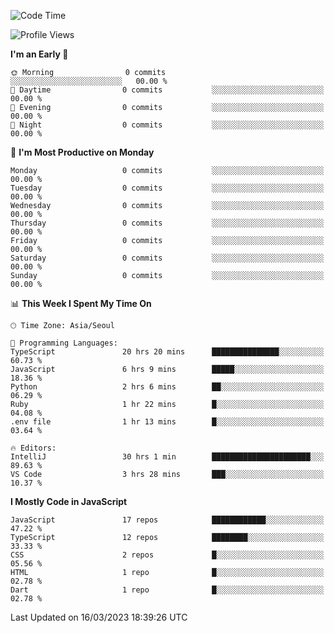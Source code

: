 <!--START_SECTION:waka-->
![Code Time](http://img.shields.io/badge/Code%20Time-4%2C557%20hrs%2048%20mins-blue)

![Profile Views](http://img.shields.io/badge/Profile%20Views-27-blue)

**I'm an Early 🐤** 

```text
🌞 Morning                0 commits           ░░░░░░░░░░░░░░░░░░░░░░░░░   00.00 % 
🌆 Daytime                0 commits           ░░░░░░░░░░░░░░░░░░░░░░░░░   00.00 % 
🌃 Evening                0 commits           ░░░░░░░░░░░░░░░░░░░░░░░░░   00.00 % 
🌙 Night                  0 commits           ░░░░░░░░░░░░░░░░░░░░░░░░░   00.00 % 
```
📅 **I'm Most Productive on Monday** 

```text
Monday                   0 commits           ░░░░░░░░░░░░░░░░░░░░░░░░░   00.00 % 
Tuesday                  0 commits           ░░░░░░░░░░░░░░░░░░░░░░░░░   00.00 % 
Wednesday                0 commits           ░░░░░░░░░░░░░░░░░░░░░░░░░   00.00 % 
Thursday                 0 commits           ░░░░░░░░░░░░░░░░░░░░░░░░░   00.00 % 
Friday                   0 commits           ░░░░░░░░░░░░░░░░░░░░░░░░░   00.00 % 
Saturday                 0 commits           ░░░░░░░░░░░░░░░░░░░░░░░░░   00.00 % 
Sunday                   0 commits           ░░░░░░░░░░░░░░░░░░░░░░░░░   00.00 % 
```


📊 **This Week I Spent My Time On** 

```text
🕑︎ Time Zone: Asia/Seoul

💬 Programming Languages: 
TypeScript               20 hrs 20 mins      ███████████████░░░░░░░░░░   60.73 % 
JavaScript               6 hrs 9 mins        █████░░░░░░░░░░░░░░░░░░░░   18.36 % 
Python                   2 hrs 6 mins        ██░░░░░░░░░░░░░░░░░░░░░░░   06.29 % 
Ruby                     1 hr 22 mins        █░░░░░░░░░░░░░░░░░░░░░░░░   04.08 % 
.env file                1 hr 13 mins        █░░░░░░░░░░░░░░░░░░░░░░░░   03.64 % 

🔥 Editors: 
IntelliJ                 30 hrs 1 min        ██████████████████████░░░   89.63 % 
VS Code                  3 hrs 28 mins       ███░░░░░░░░░░░░░░░░░░░░░░   10.37 % 
```

**I Mostly Code in JavaScript** 

```text
JavaScript               17 repos            ████████████░░░░░░░░░░░░░   47.22 % 
TypeScript               12 repos            ████████░░░░░░░░░░░░░░░░░   33.33 % 
CSS                      2 repos             █░░░░░░░░░░░░░░░░░░░░░░░░   05.56 % 
HTML                     1 repo              █░░░░░░░░░░░░░░░░░░░░░░░░   02.78 % 
Dart                     1 repo              █░░░░░░░░░░░░░░░░░░░░░░░░   02.78 % 
```




 Last Updated on 16/03/2023 18:39:26 UTC
<!--END_SECTION:waka-->
